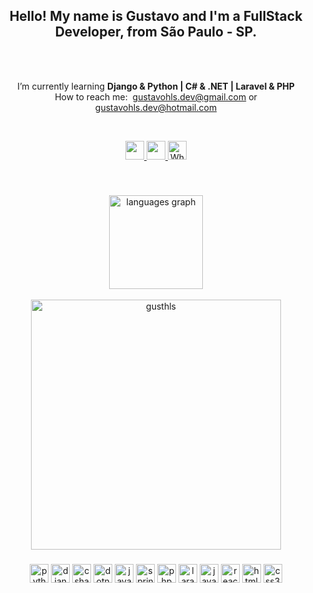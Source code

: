 <h2 align="center">Hello! My name is Gustavo and I'm a FullStack Developer, from São Paulo - SP.</h2>
<br><br>
<div align="center">
  
  I’m currently learning **Django & Python | C# & .NET | Laravel & PHP**<br>
  How to reach me: &nbsp;<a href="mailto:gustavohls.dev@gmail.com" target="_blank">gustavohls.dev@gmail.com </a> or <a href="mailto:gustavohls.dev@hotmail.com">gustavohls.dev@hotmail.com</a>
  
</div>
<br>

<p align="center">
  <a href="https://instagram.com/gusthls" target="_blank"> <img src="https://img.shields.io/badge/-Instagram-%23E4405F?style=for-the-badge&logo=instagram&logoColor=white" target="_blank" height="30"> </a>
  <a href="https://www.linkedin.com/in/gusthls" target="_blank"> <img src="https://img.shields.io/badge/-LinkedIn-%230077B5?style=for-the-badge&logo=linkedin&logoColor=white" target="_blank" height="30"> </a> 
  <a href="https://api.whatsapp.com/send?phone=5511987670355" target="_blank"> <img src="https://img.shields.io/badge/-WhatsApp-%25B0%2585%25E2%2580%258E%2300E676?style=for-the-badge&logo=whatsapp&logoColor=white" alt="WhatsApp" height="30"> </a>
</p>

<br>

###

<div align="center">
  <img src="https://github-readme-stats.vercel.app/api/top-langs?username=gusthls&locale=en&hide_title=false&layout=compact&card_width=320&langs_count=8&theme=dracula&hide_border=false" height="150" alt="languages graph"  /> <br><br>
  <img align="center" src="https://github-readme-streak-stats.herokuapp.com/?user=gusthls&theme=merko" alt="gusthls" width="400"/>
  
</div>



###


###

<div align="center">
  <!-- Python -->
  <img src="https://devicon-website.vercel.app/api/python/original.svg" height="30" alt="python logo" />
   <!-- Django -->
  <img src="https://devicon-website.vercel.app/api/django/plain.svg" height="30" alt="django logo" />

  <!-- C# -->
  <img src="https://devicon-website.vercel.app/api/csharp/original.svg" height="30" alt="csharp logo" />
  <!-- .NET -->
  <img src="https://devicon-website.vercel.app/api/dot-net/original.svg" height="30" alt="dotnet logo" />

  <!-- Java -->
  <img src="https://devicon-website.vercel.app/api/java/original.svg" height="30" alt="java logo" />
  <!-- Spring -->
  <img src="https://devicon-website.vercel.app/api/spring/original.svg" height="30" alt="spring logo" />

  <!-- PHP -->
  <img src="https://devicon-website.vercel.app/api/php/original.svg" height="30" alt="php logo" />
  <!-- Laravel -->
  <img src="https://devicon-website.vercel.app/api/laravel/plain.svg" height="30" alt="laravel logo" />

  <!-- JS -->
  <img src="https://devicon-website.vercel.app/api/javascript/original.svg" height="30" alt="javascript logo"  />
  <!-- React -->
  <img src="https://devicon-website.vercel.app/api/react/original.svg" height="30" alt="react logo"  />
  
  <!-- HTML -->
  <img src="https://cdn.jsdelivr.net/gh/devicons/devicon/icons/html5/html5-original.svg" height="30" alt="html5 logo"  />
  <!-- CSS -->
  <img src="https://cdn.jsdelivr.net/gh/devicons/devicon/icons/css3/css3-original.svg" height="30" alt="css3 logo"  />
  
</div>
  
